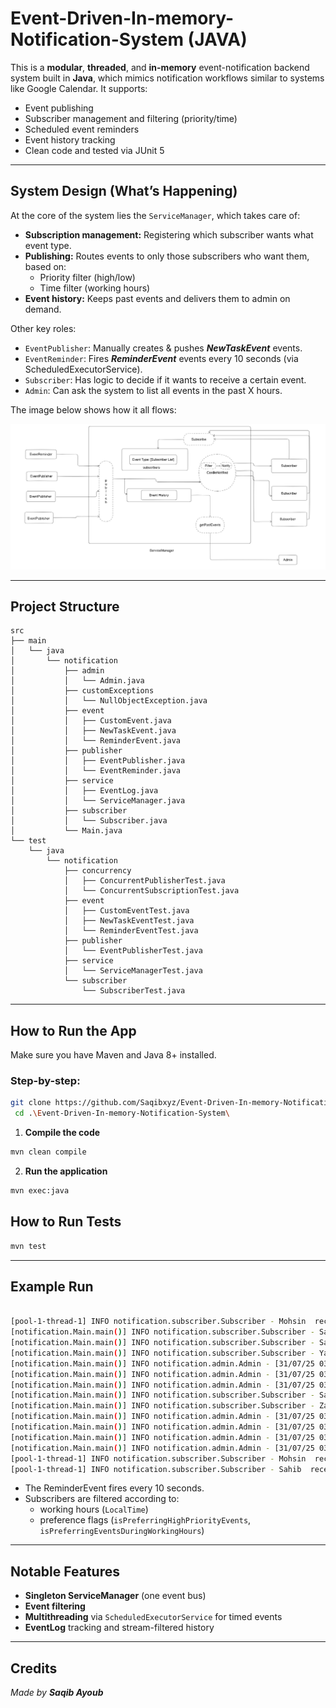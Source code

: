 # Event-Driven-In-memory-Notification-System (JAVA)

This is a **modular**, **threaded**, and **in-memory** event-notification backend system built in **Java**, which mimics
notification workflows similar to systems like Google Calendar. It supports:

- Event publishing
- Subscriber management and filtering (priority/time)
- Scheduled event reminders
- Event history tracking
- Clean code and tested via JUnit 5

---

## System Design (What’s Happening)

At the core of the system lies the `ServiceManager`, which takes care of:

- **Subscription management:** Registering which subscriber wants what event type.
- **Publishing:** Routes events to only those subscribers who want them, based on:
    - Priority filter (high/low)
    - Time filter (working hours)
- **Event history:** Keeps past events and delivers them to admin on demand.

Other key roles:

- `EventPublisher`: Manually creates & pushes _**NewTaskEvent**_ events.
- `EventReminder`: Fires **_ReminderEvent_** events every 10 seconds (via ScheduledExecutorService).
- `Subscriber`: Has logic to decide if it wants to receive a certain event.
- `Admin`: Can ask the system to list all events in the past X hours.

The image below shows how it all flows:

![System Design](SystemDesign.png)

---

## Project Structure

```
src
├── main
│   └── java
│       └── notification
│           ├── admin
│           │   └── Admin.java
│           ├── customExceptions
│           │   └── NullObjectException.java
│           ├── event
│           │   ├── CustomEvent.java
│           │   ├── NewTaskEvent.java
│           │   └── ReminderEvent.java
│           ├── publisher
│           │   ├── EventPublisher.java
│           │   └── EventReminder.java
│           ├── service
│           │   ├── EventLog.java
│           │   └── ServiceManager.java
│           ├── subscriber
│           │   └── Subscriber.java
│           └── Main.java
└── test
    └── java
        └── notification
            ├── concurrency
            │   ├── ConcurrentPublisherTest.java
            │   └── ConcurrentSubscriptionTest.java
            ├── event
            │   ├── CustomEventTest.java
            │   ├── NewTaskEventTest.java
            │   └── ReminderEventTest.java
            ├── publisher
            │   └── EventPublisherTest.java
            ├── service
            │   └── ServiceManagerTest.java
            └── subscriber
                └── SubscriberTest.java
```

---

## How to Run the App

Make sure you have Maven and Java 8+ installed.

### Step-by-step:

```bash
git clone https://github.com/Saqibxyz/Event-Driven-In-memory-Notification-System.git
 cd .\Event-Driven-In-memory-Notification-System\
```

1. **Compile the code**

```bash
mvn clean compile
```

2. **Run the application**

```bash
mvn exec:java
```

## How to Run Tests

```bash
mvn test
```

---

## Example Run

```bash

[pool-1-thread-1] INFO notification.subscriber.Subscriber - Mohsin  received ReminderEvent at 31/07/25 03:26:05
[notification.Main.main()] INFO notification.subscriber.Subscriber - Saqib  received NewTaskEvent at 31/07/25 03:26:05
[notification.Main.main()] INFO notification.subscriber.Subscriber - Saqib  received NewTaskEvent at 31/07/25 03:26:05
[notification.Main.main()] INFO notification.subscriber.Subscriber - Yawar  received NewTaskEvent at 31/07/25 03:26:05
[notification.Main.main()] INFO notification.admin.Admin - [31/07/25 03:26] ReminderEvent - This is a reminder : [Mohsin]
[notification.Main.main()] INFO notification.admin.Admin - [31/07/25 03:26] NewTaskEvent - review project : [Saqib]
[notification.Main.main()] INFO notification.admin.Admin - [31/07/25 03:26] NewTaskEvent - handle exceptions : [Saqib, Yawar]
[notification.Main.main()] INFO notification.subscriber.Subscriber - Saqib  received NewTaskEvent at 31/07/25 03:26:05
[notification.Main.main()] INFO notification.subscriber.Subscriber - Zahid  received NewTaskEvent at 31/07/25 03:26:05
[notification.Main.main()] INFO notification.admin.Admin - [31/07/25 03:26] ReminderEvent - This is a reminder : [Mohsin]
[notification.Main.main()] INFO notification.admin.Admin - [31/07/25 03:26] NewTaskEvent - review project : [Saqib]
[notification.Main.main()] INFO notification.admin.Admin - [31/07/25 03:26] NewTaskEvent - handle exceptions : [Saqib, Yawar]
[notification.Main.main()] INFO notification.admin.Admin - [31/07/25 03:26] NewTaskEvent - Check bugs : [Saqib, Zahid]
[pool-1-thread-1] INFO notification.subscriber.Subscriber - Mohsin  received ReminderEvent at 31/07/25 03:26:15
[pool-1-thread-1] INFO notification.subscriber.Subscriber - Sahib  received ReminderEvent at 31/07/25 03:26:15
```

- The ReminderEvent fires every 10 seconds.
- Subscribers are filtered according to:
    - working hours (`LocalTime`)
    - preference flags (`isPreferringHighPriorityEvents`, `isPreferringEventsDuringWorkingHours`)

---

## Notable Features

- **Singleton ServiceManager** (one event bus)
- **Event filtering**
- **Multithreading** via `ScheduledExecutorService` for timed events
- **EventLog** tracking and stream-filtered history

---

## Credits

_Made by **_Saqib Ayoub_**_





